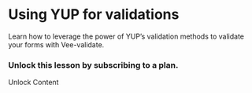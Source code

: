 # Using YUP for validations

Learn how to leverage the power of YUP’s validation methods to validate your forms with Vee-validate.

### Unlock this lesson by subscribing to a plan.

Unlock Content